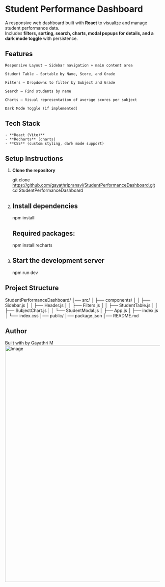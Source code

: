 
#  Student Performance Dashboard

A responsive web dashboard built with **React** to visualize and manage student performance data.  
Includes **filters, sorting, search, charts, modal popups for details, and a dark mode toggle** with persistence.



## Features

    Responsive Layout — Sidebar navigation + main content area

    Student Table — Sortable by Name, Score, and Grade

    Filters — Dropdowns to filter by Subject and Grade

    Search — Find students by name

    Charts — Visual representation of average scores per subject

    Dark Mode Toggle (if implemented)


##  Tech Stack

    - **React (Vite)**
    - **Recharts** (charts)
    - **CSS** (custom styling, dark mode support)



##  Setup Instructions

1. **Clone the repository**
   
   git clone https://github.com/gayathripranavi/StudentPerformanceDashboard.git
   cd StudentPerformanceDashboard

2. ## Install dependencies

    npm install

    ## Required packages:

    npm install recharts


3. ## Start the development server

    npm run dev

## Project Structure

StudentPerformanceDashboard/
│── src/
│   ├── components/
│   │   ├── Sidebar.js
│   │   ├── Header.js
│   │   ├── Filters.js
│   │   ├── StudentTable.js
│   │   ├── SubjectChart.js
│   │   └── StudentModal.js 
│   ├── App.js
│   ├── index.js
│   └── index.css
│── public/
│── package.json
│── README.md


## Author
Built with  by Gayathri M
<img width="1366" height="768" alt="Image" src="https://github.com/user-attachments/assets/b87c3509-c352-4f59-9d0a-8612b10b0215" />
